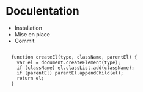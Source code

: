 # Doculentation

*   Installation
*   Mise en place
*   Commit


```

  function createEl(type, className, parentEl) {
    var el = document.createElement(type);
    if (className) el.classList.add(className);
    if (parentEl) parentEl.appendChild(el);
    return el;
  }
  
  ```

